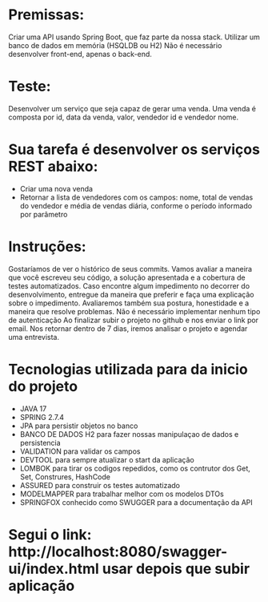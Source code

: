 # Premissas:
Criar uma API usando Spring Boot, que faz parte da nossa stack.
Utilizar um banco de dados em memória (HSQLDB ou H2)
Não é necessário desenvolver front-end, apenas o back-end.

# Teste:
Desenvolver um serviço que seja capaz de gerar uma venda.
Uma venda é composta por id, data da venda, valor, vendedor id e vendedor nome.

# Sua tarefa é desenvolver os serviços REST abaixo:
- Criar uma nova venda
- Retornar a lista de vendedores com os campos: nome, total de vendas do vendedor e média de vendas diária, conforme o período informado por parâmetro 

# Instruções:
Gostaríamos de ver o histórico de seus commits.
Vamos avaliar a maneira que você escreveu seu código, a solução apresentada e a cobertura de testes automatizados.
Caso encontre algum impedimento no decorrer do desenvolvimento, entregue da maneira que preferir e faça uma explicação sobre o impedimento.
Avaliaremos também sua postura, honestidade e a maneira que resolve problemas.
Não é necessário implementar nenhum tipo de autenticação
Ao finalizar subir o projeto no github e nos enviar o link por email.
Nos retornar dentro de 7 dias, iremos analisar o projeto e agendar uma entrevista. 

# Tecnologias utilizada para da inicio do projeto
- JAVA 17 
- SPRING 2.7.4
- JPA para persistir objetos no banco
- BANCO DE DADOS H2 para fazer nossas manipulaçao de dados e persistencia 
- VALIDATION para validar os campos
- DEVTOOL para sempre atualizar o start da aplicação
- LOMBOK para tirar os codigos repedidos, como os contrutor dos Get, Set, Construres, HashCode
- ASSURED para construir os testes automatizado 
- MODELMAPPER para trabalhar melhor com os modelos DTOs
- SPRINGFOX conhecido como SWUGGER para a documentação da API 
# Segui o link: http://localhost:8080/swagger-ui/index.html usar depois que subir aplicação    
